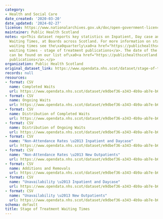 ```yaml
---
category:
- Health and Social Care
date_created: '2020-03-20'
date_updated: '2024-02-27'
license: https://www.nationalarchives.gov.uk/doc/open-government-licence/version/3/
maintainer: Public Health Scotland
notes: <p>This dataset reports key statistics on Inpatient, Day case and New Outpatient
  Waiting Times, at Boards across Scotland. For more information on stage of treatment
  waiting times see the\xa0quarterly\xa0<a href="https://publichealthscotland.scot/publications/nhs-waiting-times-stage-of-treatment/">NHS
  waiting times - stage of treatment publications</a>. The date of the next release
  can be found on our list of\xa0<a href="https://publichealthscotland.scot/publications/forthcoming-publications/">forthcoming
  publications</a>.</p>
organization: Public Health Scotland
original_dataset_link: https://www.opendata.nhs.scot/dataset/stage-of-treatment-waiting-times
records: null
resources:
- format: CSV
  name: Completed Waits
  url: https://www.opendata.nhs.scot/dataset/e9dbef36-a343-4b9a-ab7e-b6e6cbcbb38e/resource/4c091d26-1492-41e5-9577-832cbc1cd4cf/download/sot_performance_completed_waits_dec23.csv
- format: CSV
  name: Ongoing Waits
  url: https://www.opendata.nhs.scot/dataset/e9dbef36-a343-4b9a-ab7e-b6e6cbcbb38e/resource/5816ec92-66bf-4033-ae55-9df45ff19d49/download/sot_performance_ongoing_waits_dec23.csv
- format: CSV
  name: Distribution of Completed Waits
  url: https://www.opendata.nhs.scot/dataset/e9dbef36-a343-4b9a-ab7e-b6e6cbcbb38e/resource/685a5dde-adaa-4ea4-94b0-ca9af032184f/download/sot_distribution_of_completed_waits_dec23.csv
- format: CSV
  name: Distribution of Ongoing Waits
  url: https://www.opendata.nhs.scot/dataset/e9dbef36-a343-4b9a-ab7e-b6e6cbcbb38e/resource/093f04a5-bb8f-4ce6-9016-d4fa0a912630/download/sot_distribution_of_ongoing_waits_dec23.csv
- format: CSV
  name: "Non-Attendance Rates \u2013 Inpatient and Daycase"
  url: https://www.opendata.nhs.scot/dataset/e9dbef36-a343-4b9a-ab7e-b6e6cbcbb38e/resource/492f9e04-b2ff-4c20-a235-a32dbab17ab4/download/sot_na_rates_ipdc_dec23.csv
- format: CSV
  name: "Non-Attendance Rates \u2013 New Outpatients"
  url: https://www.opendata.nhs.scot/dataset/e9dbef36-a343-4b9a-ab7e-b6e6cbcbb38e/resource/f7f2e127-27a7-4368-a4d9-a6906a63d244/download/sot_na_rates_newop_dec23.csv
- format: CSV
  name: Additions and Removals
  url: https://www.opendata.nhs.scot/dataset/e9dbef36-a343-4b9a-ab7e-b6e6cbcbb38e/resource/10dd6ca4-1868-464c-8d20-7f9261070484/download/sot_removal_reasons_dec23.csv
- format: CSV
  name: "Unavailability \u2013 Inpatient and Daycase"
  url: https://www.opendata.nhs.scot/dataset/e9dbef36-a343-4b9a-ab7e-b6e6cbcbb38e/resource/22ecd482-f3b5-45f9-9477-029afad87bc9/download/sot_unavailability_ipdc_dec23.csv
- format: CSV
  name: "Unavailability \u2013 New Outpatients"
  url: https://www.opendata.nhs.scot/dataset/e9dbef36-a343-4b9a-ab7e-b6e6cbcbb38e/resource/7c648cd6-0742-44ed-a8b3-efea3cfc3614/download/sot_unavailability_newop_dec23.csv
schema: default
title: Stage of Treatment Waiting Times
---
```

